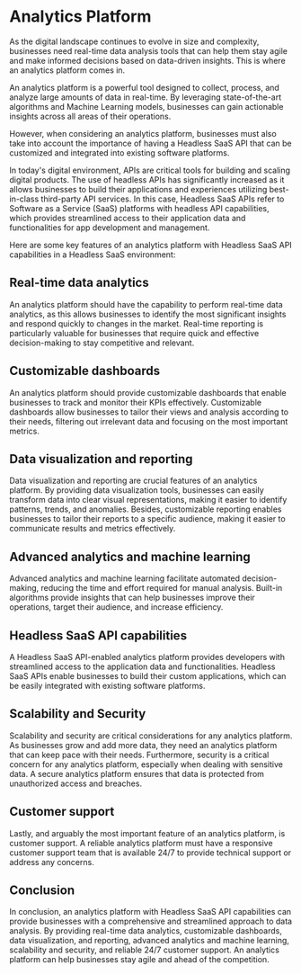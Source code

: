# Analytics Platform

As the digital landscape continues to evolve in size and complexity, businesses need real-time data analysis tools that can help them stay agile and make informed decisions based on data-driven insights. This is where an analytics platform comes in.

An analytics platform is a powerful tool designed to collect, process, and analyze large amounts of data in real-time. By leveraging state-of-the-art algorithms and Machine Learning models, businesses can gain actionable insights across all areas of their operations. 

However, when considering an analytics platform, businesses must also take into account the importance of having a Headless SaaS API that can be customized and integrated into existing software platforms.

In today's digital environment, APIs are critical tools for building and scaling digital products. The use of headless APIs has significantly increased as it allows businesses to build their applications and experiences utilizing best-in-class third-party API services. In this case, Headless SaaS APIs refer to Software as a Service (SaaS) platforms with headless API capabilities, which provides streamlined access to their application data and functionalities for app development and management.

Here are some key features of an analytics platform with Headless SaaS API capabilities in a Headless SaaS environment:

## Real-time data analytics

An analytics platform should have the capability to perform real-time data analytics, as this allows businesses to identify the most significant insights and respond quickly to changes in the market. Real-time reporting is particularly valuable for businesses that require quick and effective decision-making to stay competitive and relevant.

## Customizable dashboards

An analytics platform should provide customizable dashboards that enable businesses to track and monitor their KPIs effectively. Customizable dashboards allow businesses to tailor their views and analysis according to their needs, filtering out irrelevant data and focusing on the most important metrics.

## Data visualization and reporting

Data visualization and reporting are crucial features of an analytics platform. By providing data visualization tools, businesses can easily transform data into clear visual representations, making it easier to identify patterns, trends, and anomalies. Besides, customizable reporting enables businesses to tailor their reports to a specific audience, making it easier to communicate results and metrics effectively.

## Advanced analytics and machine learning

Advanced analytics and machine learning facilitate automated decision-making, reducing the time and effort required for manual analysis. Built-in algorithms provide insights that can help businesses improve their operations, target their audience, and increase efficiency.

## Headless SaaS API capabilities

A Headless SaaS API-enabled analytics platform provides developers with streamlined access to the application data and functionalities. Headless SaaS APIs enable businesses to build their custom applications, which can be easily integrated with existing software platforms.

## Scalability and Security

Scalability and security are critical considerations for any analytics platform. As businesses grow and add more data, they need an analytics platform that can keep pace with their needs. Furthermore, security is a critical concern for any analytics platform, especially when dealing with sensitive data. A secure analytics platform ensures that data is protected from unauthorized access and breaches.

## Customer support

Lastly, and arguably the most important feature of an analytics platform, is customer support. A reliable analytics platform must have a responsive customer support team that is available 24/7 to provide technical support or address any concerns.

## Conclusion

In conclusion, an analytics platform with Headless SaaS API capabilities can provide businesses with a comprehensive and streamlined approach to data analysis. By providing real-time data analytics, customizable dashboards, data visualization, and reporting, advanced analytics and machine learning, scalability and security, and reliable 24/7 customer support. An analytics platform can help businesses stay agile and ahead of the competition.